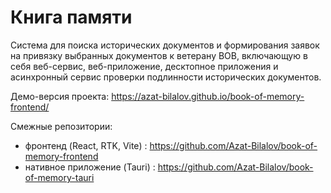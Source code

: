 # Книга памяти

Система для поиска исторических документов и формирования заявок на привязку выбранных документов к ветерану ВОВ, включающую в себя веб-сервис, веб-приложение, десктопное приложения и асинхронный сервис проверки подлинности исторических документов.

Демо-версия проекта: https://azat-bilalov.github.io/book-of-memory-frontend/

Смежные репозитории:
* фронтенд (React, RTK, Vite) : https://github.com/Azat-Bilalov/book-of-memory-frontend
* нативное приложение (Tauri) : https://github.com/Azat-Bilalov/book-of-memory-tauri
